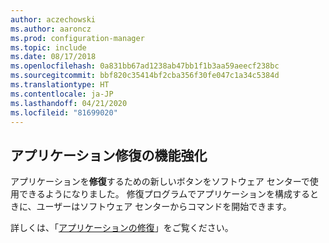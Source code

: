 ```yaml
---
author: aczechowski
ms.author: aaroncz
ms.prod: configuration-manager
ms.topic: include
ms.date: 08/17/2018
ms.openlocfilehash: 0a831bb67ad1238ab47bb1f1b3aa59aeecf238bc
ms.sourcegitcommit: bbf820c35414bf2cba356f30fe047c1a34c5384d
ms.translationtype: HT
ms.contentlocale: ja-JP
ms.lasthandoff: 04/21/2020
ms.locfileid: "81699020"
---
```

## <a name="improvement-to-repair-applications"></a><a name="bkmk_repair"></a> アプリケーション修復の機能強化
<!--1357866-->

アプリケーションを**修復**するための新しいボタンをソフトウェア センターで使用できるようになりました。 修復プログラムでアプリケーションを構成するときに、ユーザーはソフトウェア センターからコマンドを開始できます。 

詳しくは、「[アプリケーションの修復](../capabilities-in-technical-preview-1807.md#bkmk_app-repair)」をご覧ください。



